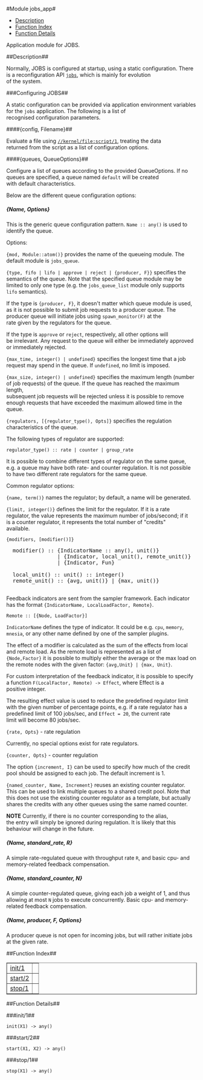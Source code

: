 

#Module jobs_app#
* [Description](#description)
* [Function Index](#index)
* [Function Details](#functions)


Application module for JOBS.

<a name="description"></a>

##Description##


  Normally, JOBS is configured at startup, using a static configuration.
There is a reconfiguration API [`jobs`](jobs.md), which is mainly for evolution  
of the system.



###<a name="Configuring_JOBS">Configuring JOBS</a>##



A static configuration can be provided via application environment
variables for the `jobs` application. The following is a list of  
recognised configuration parameters.



####<a name="{config,_Filename}">{config, Filename}</a>##



Evaluate a file using [`//kernel/file:script/1`](/Users/uwiger/tmp/kernel/doc/file.md#script-1), treating the data  
returned from the script as a list of configuration options.



####<a name="{queues,_QueueOptions}">{queues, QueueOptions}</a>##



Configure a list of queues according to the provided QueueOptions.
If no queues are specified, a queue named `default` will be created  
with default characteristics.



Below are the different queue configuration options:


<h5><a name="{Name,_Options}">{Name, Options}</a></h5>



This is the generic queue configuration pattern.
`Name :: any()` is used to identify the queue.



Options:



`{mod, Module::atom()}` provides the name of the queueing module.
The default module is `jobs_queue`.



`{type, fifo | lifo | approve | reject | {producer, F}}`
specifies the semantics of the queue. Note that the specified queue module
may be limited to only one type (e.g. the `jobs_queue_list` module only
supports `lifo` semantics).



If the type is `{producer, F}`, it doesn't matter which queue module is
used, as it is not possible to submit job requests to a producer queue.
The producer queue will initiate jobs using `spawn_monitor(F)` at the  
rate given by the regulators for the queue.



If the type is `approve` or `reject`, respectively, all other options will  
be irrelevant. Any request to the queue will either be immediately approved  
or immediately rejected.



`{max_time, integer() | undefined}` specifies the longest time that a job
request may spend in the queue. If `undefined`, no limit is imposed.



`{max_size, integer() | undefined}` specifies the maximum length (number  
of job requests) of the queue. If the queue has reached the maximum length,  
subsequent job requests will be rejected unless it is possible to remove  
enough requests that have exceeded the maximum allowed time in the queue.



`{regulators, [{regulator_type(), Opts]}` specifies the regulation  
characteristics of the queue.



The following types of regulator are supported:



`regulator_type() :: rate | counter | group_rate`



It is possible to combine different types of regulator on the same queue,  
e.g. a queue may have both rate- and counter regulation. It is not possible  
to have two different rate regulators for the same queue.



Common regulator options:



`{name, term()}` names the regulator; by default, a name will be generated.



`{limit, integer()}` defines the limit for the regulator. If it is a rate  
regulator, the value represents the maximum number of jobs/second; if it  
is a counter regulator, it represents the total number of "credits"  
available.



`{modifiers, [modifier()]}`

<pre>
  modifier() :: {IndicatorName :: any(), unit()}
                | {Indicator, local_unit(), remote_unit()}
                | {Indicator, Fun}
 
  local_unit() :: unit() :: integer()
  remote_unit() :: {avg, unit()} | {max, unit()}
  </pre>



Feedback indicators are sent from the sampler framework. Each indicator
has the format `{IndicatorName, LocalLoadFactor, Remote}`.



`Remote :: [{Node, LoadFactor}]`



`IndicatorName` defines the type of indicator. It could be e.g. `cpu`,
`memory`, `mnesia`, or any other name defined by one of the sampler plugins.



The effect of a modifier is calculated as the sum of the effects from local
and remote load. As the remote load is represented as a list of
`{Node,Factor}` it is possible to multiply either the average or the max
load on the remote nodes with the given factor: `{avg,Unit} | {max, Unit}`.



For custom interpretation of the feedback indicator, it is possible to
specify a function `F(LocalFactor, Remote) -> Effect`, where Effect is a  
positive integer.



The resulting effect value is used to reduce the predefined regulator limit
with the given number of percentage points, e.g. if a rate regulator has
a predefined limit of 100 jobs/sec, and `Effect = 20`, the current rate  
limit will become 80 jobs/sec.



`{rate, Opts}` - rate regulation



Currently, no special options exist for rate regulators.



`{counter, Opts}` - counter regulation



The option `{increment, I}` can be used to specify how much of the credit  
pool should be assigned to each job. The default increment is 1.



`{named_counter, Name, Increment}` reuses an existing counter regulator.  
This can be used to link multiple queues to a shared credit pool. Note that  
this does not use the existing counter regulator as a template, but actually  
shares the credits with any other queues using the same named counter.



__NOTE__ Currently, if there is no counter corresponding to the alias,  
the entry will simply be ignored during regulation. It is likely that this  
behaviour will change in the future.


<h5><a name="{Name,_standard_rate,_R}">{Name, standard_rate, R}</a></h5>



A simple rate-regulated queue with throughput rate `R`, and basic cpu- and  
memory-related feedback compensation.


<h5><a name="{Name,_standard_counter,_N}">{Name, standard_counter, N}</a></h5>



A simple counter-regulated queue, giving each job a weight of 1, and thus
allowing at most `N` jobs to execute concurrently. Basic cpu- and memory-  
related feedback compensation.


<h5><a name="{Name,_producer,_F,_Options}">{Name, producer, F, Options}</a></h5>

A producer queue is not open for incoming jobs, but will rather initiate
jobs at the given rate.<a name="index"></a>

##Function Index##


<table width="100%" border="1" cellspacing="0" cellpadding="2" summary="function index"><tr><td valign="top"><a href="#init-1">init/1</a></td><td></td></tr><tr><td valign="top"><a href="#start-2">start/2</a></td><td></td></tr><tr><td valign="top"><a href="#stop-1">stop/1</a></td><td></td></tr></table>


<a name="functions"></a>

##Function Details##

<a name="init-1"></a>

###init/1##




`init(X1) -> any()`

<a name="start-2"></a>

###start/2##




`start(X1, X2) -> any()`

<a name="stop-1"></a>

###stop/1##




`stop(X1) -> any()`

